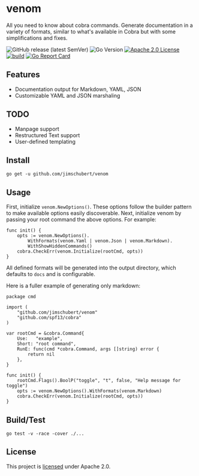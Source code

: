 # venom

All you need to know about cobra commands. Generate documentation in a variety of formats, similar to what's available in Cobra but with some simplifications and fixes.

![GitHub release (latest SemVer)](https://img.shields.io/github/v/release/jimschubert/venom?color=blue&sort=semver)
![Go Version](https://img.shields.io/github/go-mod/go-version/jimschubert/venom)
[![Apache 2.0 License](https://img.shields.io/badge/License-Apache%202.0-blue)](./LICENSE)  
[![build](https://github.com/jimschubert/venom/actions/workflows/build.yml/badge.svg)](https://github.com/jimschubert/venom/actions/workflows/build.yml)
[![Go Report Card](https://goreportcard.com/badge/github.com/jimschubert/venom)](https://goreportcard.com/report/github.com/jimschubert/venom)

## Features

* Documentation output for Markdown, YAML, JSON
* Customizable YAML and JSON marshaling

## TODO

* Manpage support
* Restructured Text support
* User-defined templating

## Install

```
go get -u github.com/jimschubert/venom
```

## Usage

First, initialize `venom.NewOptions()`. These options follow the builder pattern to make available options easily discoverable.
Next, initialize venom by passing your root command the above options. For example:

```
func init() {
	opts := venom.NewOptions().
		WithFormats(venom.Yaml | venom.Json | venom.Markdown).
		WithShowHiddenCommands()
	cobra.CheckErr(venom.Initialize(rootCmd, opts))
}
```

All defined formats will be generated into the output directory, which defaults to `docs` and is configurable.


Here is a fuller example of generating only markdown: 
```
package cmd

import (
	"github.com/jimschubert/venom"
	"github.com/spf13/cobra"
)

var rootCmd = &cobra.Command{
	Use:   "example",
	Short: "root command",
	RunE: func(cmd *cobra.Command, args []string) error {
		return nil
	},
}

func init() {
	rootCmd.Flags().BoolP("toggle", "t", false, "Help message for toggle")
	opts := venom.NewOptions().WithFormats(venom.Markdown)
	cobra.CheckErr(venom.Initialize(rootCmd, opts))
}
```

## Build/Test

```shell
go test -v -race -cover ./...
```


## License

This project is [licensed](./LICENSE) under Apache 2.0.
